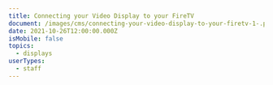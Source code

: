 ```yaml
---
title: Connecting your Video Display to your FireTV
document: /images/cms/connecting-your-video-display-to-your-firetv-1-.pdf
date: 2021-10-26T12:00:00.000Z
isMobile: false
topics:
  - displays
userTypes:
  - staff
---
```

